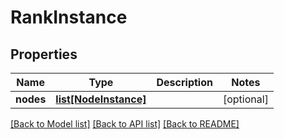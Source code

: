 # RankInstance

## Properties
Name | Type | Description | Notes
------------ | ------------- | ------------- | -------------
**nodes** | [**list[NodeInstance]**](NodeInstance.md) |  | [optional] 

[[Back to Model list]](../README.md#documentation-for-models) [[Back to API list]](../README.md#documentation-for-api-endpoints) [[Back to README]](../README.md)


